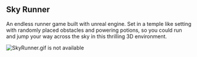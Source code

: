 ## Sky Runner

An endless runner game built with unreal engine. Set in a temple like setting with randomly placed obstacles and powering potions, so you could run and jump your way across the sky in this thrilling 3D environment.

<img src="SkyRunner.gif" alt="SkyRunner.gif is not available"/>

